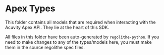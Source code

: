 # Apex Types

This folder contains all models that are required when interacting with the Acuvity Apex API.
They lie at the heart of this SDK.

All files in this folder have been auto-generated by `regolithe-python`.
If you need to make changes to any of the types/models here, you must make them in the source regolithe spec files.
